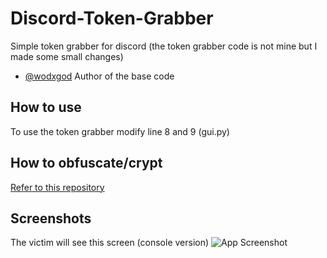 
# Discord-Token-Grabber

Simple token grabber for discord (the token grabber code is not mine but I made some small changes)
- [@wodxgod](https://github.com/wodxgod) Author of the base code


## How to use

To use the token grabber modify line 8 and 9 (gui.py)



## How to obfuscate/crypt

[Refer to this repository](https://github.com/PushpenderIndia/crypter)


## Screenshots
 The victim will see this screen (console version)
![App Screenshot](https://i.imgur.com/csrd4jY.png)




